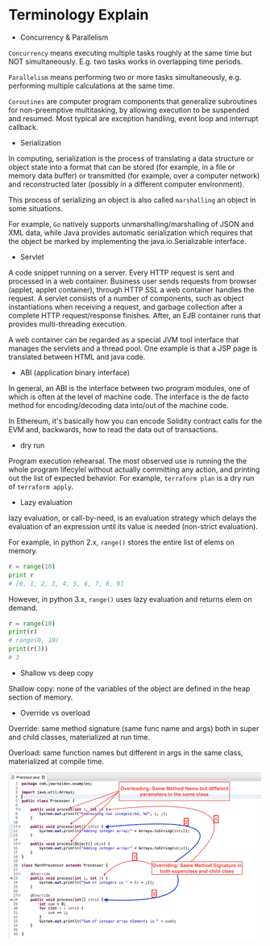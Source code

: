 # Terminology Explain

* Concurrency & Parallelism

`Concurrency` means executing multiple tasks roughly at the same time but NOT simultaneously. E.g. two tasks works in overlapping time periods.

`Parallelism` means performing two or more tasks simultaneously, e.g. performing multiple calculations at the same time.

`Coroutines` are computer program components that generalize subroutines for non-preemptive multitasking, by allowing execution to be suspended and resumed. Most typical are exception handling, event loop and interrupt callback.

* Serialization

In computing, serialization is the process of translating a data structure or object state into a format that can be stored (for example, in a file or memory data buffer) or transmitted (for example, over a computer network) and reconstructed later (possibly in a different computer environment).

This process of serializing an object is also called `marshalling` an object in some situations.

For example, `Go` natively supports unmarshalling/marshalling of JSON and XML data, while Java provides automatic serialization which requires that the object be marked by implementing the java.io.Serializable interface.


* Servlet

A code snippet running on a server. Every HTTP request is sent and processed in a web container. Business user sends requests from browser (applet, applet container), through HTTP SSL a web container handles the request. A servlet consists of a number of components, such as object instantiations when receiving a request, and garbage collection after a complete HTTP request/response finishes. After, an EJB container runs that provides multi-threading execution.

A web container can be regarded as a special JVM tool interface that manages the servlets and a thread pool. One example is that a JSP page is translated between HTML and java code.

* ABI (application binary interface)

In general, an ABI is the interface between two program modules, one of which is often at the level of machine code. The interface is the de facto method for encoding/decoding data into/out of the machine code.

In Ethereum, it's basically how you can encode Solidity contract calls for the EVM and, backwards, how to read the data out of transactions.

* dry run

Program execution rehearsal. The most observed use is running the the whole program lifecylel without actually committing any action, and printing out the list of expected behavior. For example, `terraform plan` is a dry run of `terraform apply`.

* Lazy evaluation

lazy evaluation, or call-by-need, is an evaluation strategy which delays the evaluation of an expression until its value is needed (non-strict evaluation).

For example, in python 2.x, `range()` stores the entire list of elems on memory. 
```py
r = range(10)
print r
# [0, 1, 2, 3, 4, 5, 6, 7, 8, 9]
```

However, in python 3.x, `range()` uses lazy evaluation and returns elem on demand.
```py
r = range(10)
print(r)
# range(0, 10)
print(r(3))
# 3
```

* Shallow vs deep copy

Shallow copy: none of the variables of the object are defined in the heap section of memory.

* Override vs overload

Override: same method signature (same func name and args) both in super and child classes, materialized at run time. 

Overload: same function names but different in args in the same class, materialized at compile time.

![overload_vs_override](imgs/overload_vs_override.png "overload_vs_override")
